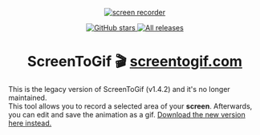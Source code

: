 <p align="center">
<a href="https://github.com/NickeManarin/ScreenToGif" target="_blank">
<img align="center" alt="screen recorder" src="https://github.com/NickeManarin/ScreenToGif-Website/blob/master/img/ms-icon-150x150.png" />
</a>
</p>
<p align="center">
<a href="https://github.com/NickeManarin/ScreenToGif/stargazers" target="_blank">
 <img alt="GitHub stars" src="https://img.shields.io/github/stars/NickeManarin/ScreenToGif.Old.svg" />
</a>
<a href="https://github.com/NickeManarin/ScreenToGif/releases" target="_blank">
 <img alt="All releases" src="https://img.shields.io/github/downloads/NickeManarin/ScreenToGif.Old/total.svg" />
</a>
</p>
<h1 align="center">ScreenToGif 🎬 <a href="http://www.screentogif.com/" target="_blank">screentogif.com</a></h1>

<p>This is the legacy version of ScreenToGif (v1.4.2) and it's no longer maintained.</br> 
This tool allows you to record a selected area of your <strong>screen</strong>. Afterwards, you can edit and save the animation as a gif. <a href="https://github.com/NickeManarin/ScreenToGif/releases">Download the new version here instead.</a></p>